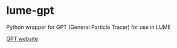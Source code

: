 # lume-gpt
Python wrapper for GPT (General Particle Tracer) for use in LUME

[GPT website](http://www.pulsar.nl/gpt/)


